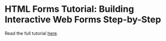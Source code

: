 # HTML Forms Tutorial: Building Interactive Web Forms Step-by-Step

Read the full tutorial [here]().

